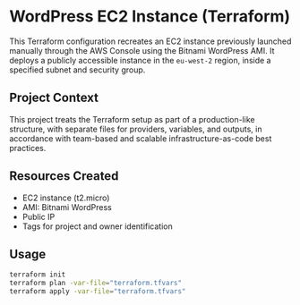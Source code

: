 # WordPress EC2 Instance (Terraform)

This Terraform configuration recreates an EC2 instance previously launched manually through the AWS Console using the Bitnami WordPress AMI. It deploys a publicly accessible instance in the `eu-west-2` region, inside a specified subnet and security group.

## Project Context

This project treats the Terraform setup as part of a production-like structure, with separate files for providers, variables, and outputs, in accordance with team-based and scalable infrastructure-as-code best practices.

## Resources Created

- EC2 instance (t2.micro)
- AMI: Bitnami WordPress
- Public IP
- Tags for project and owner identification

## Usage

```bash
terraform init
terraform plan -var-file="terraform.tfvars"
terraform apply -var-file="terraform.tfvars"
```
